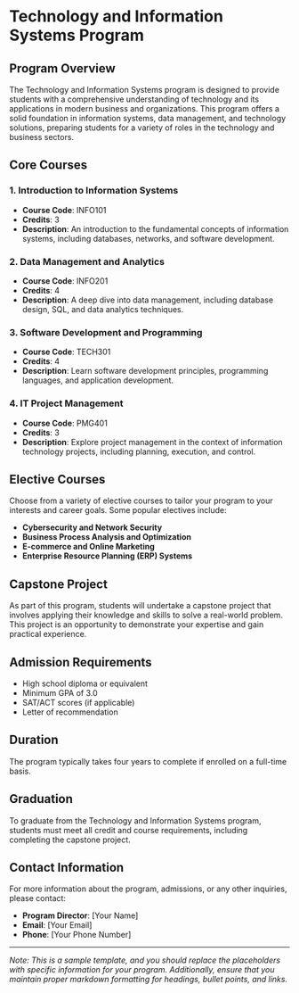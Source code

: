 # Technology and Information Systems Program

## Program Overview

The Technology and Information Systems program is designed to provide students with a comprehensive understanding of technology and its applications in modern business and organizations. This program offers a solid foundation in information systems, data management, and technology solutions, preparing students for a variety of roles in the technology and business sectors.

## Core Courses

### 1. Introduction to Information Systems

- **Course Code**: INFO101
- **Credits**: 3
- **Description**: An introduction to the fundamental concepts of information systems, including databases, networks, and software development.

### 2. Data Management and Analytics

- **Course Code**: INFO201
- **Credits**: 4
- **Description**: A deep dive into data management, including database design, SQL, and data analytics techniques.

### 3. Software Development and Programming

- **Course Code**: TECH301
- **Credits**: 4
- **Description**: Learn software development principles, programming languages, and application development.

### 4. IT Project Management

- **Course Code**: PMG401
- **Credits**: 3
- **Description**: Explore project management in the context of information technology projects, including planning, execution, and control.

## Elective Courses

Choose from a variety of elective courses to tailor your program to your interests and career goals. Some popular electives include:

- **Cybersecurity and Network Security**
- **Business Process Analysis and Optimization**
- **E-commerce and Online Marketing**
- **Enterprise Resource Planning (ERP) Systems**

## Capstone Project

As part of this program, students will undertake a capstone project that involves applying their knowledge and skills to solve a real-world problem. This project is an opportunity to demonstrate your expertise and gain practical experience.

## Admission Requirements

- High school diploma or equivalent
- Minimum GPA of 3.0
- SAT/ACT scores (if applicable)
- Letter of recommendation

## Duration

The program typically takes four years to complete if enrolled on a full-time basis.

## Graduation

To graduate from the Technology and Information Systems program, students must meet all credit and course requirements, including completing the capstone project.

## Contact Information

For more information about the program, admissions, or any other inquiries, please contact:

- **Program Director**: [Your Name]
- **Email**: [Your Email]
- **Phone**: [Your Phone Number]

---

*Note: This is a sample template, and you should replace the placeholders with specific information for your program. Additionally, ensure that you maintain proper markdown formatting for headings, bullet points, and links.*

